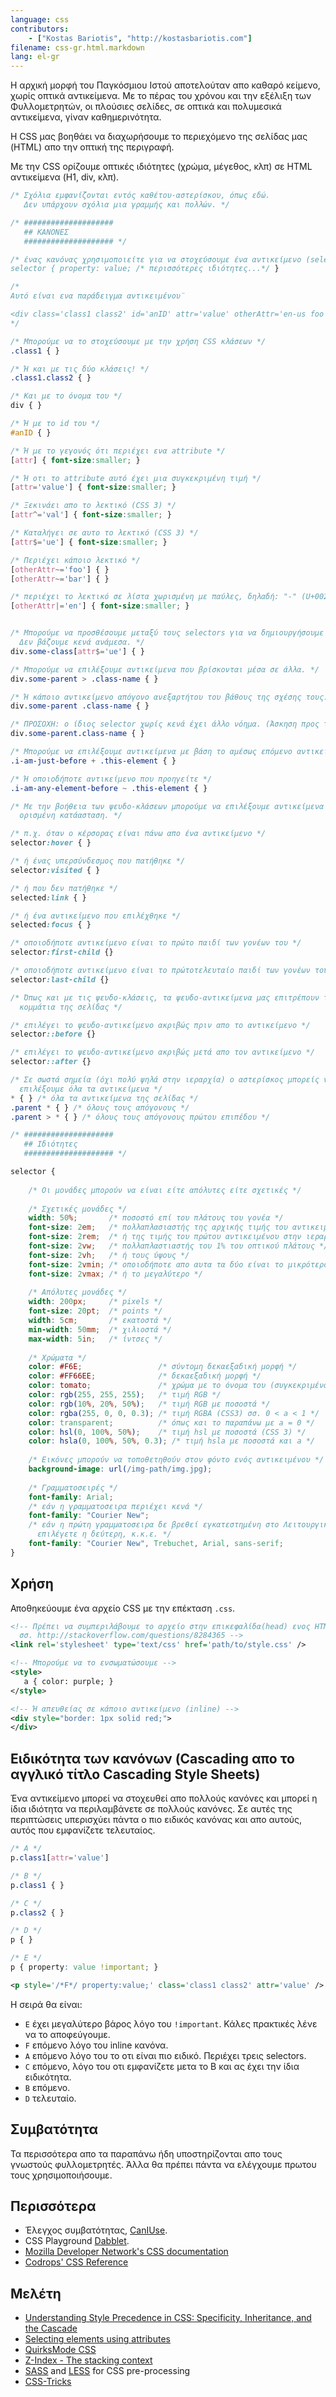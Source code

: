 ```yaml
---
language: css
contributors:
    - ["Kostas Bariotis", "http://kostasbariotis.com"]
filename: css-gr.html.markdown
lang: el-gr
---
```


Η αρχική μορφή του Παγκόσμιου Ιστού αποτελούταν απο καθαρό κείμενο, χωρίς οπτικά αντικείμενα. Με το πέρας 
του χρόνου και την εξέλιξη των Φυλλομετρητών, οι πλούσιες σελίδες, σε οπτικά και πολυμεσικά αντικείμενα, 
γίναν καθημερινότητα.

Η CSS μας βοηθάει να διαχωρήσουμε το περιεχόμενο της σελίδας μας (HTML) απο την οπτική της περιγραφή.

Με την CSS ορίζουμε οπτικές ιδιότητες (χρώμα, μέγεθος, κλπ) σε HTML αντικείμενα (H1, div, κλπ).

```css
/* Σχόλια εμφανίζονται εντός καθέτου-αστερίσκου, όπως εδώ. 
   Δεν υπάρχουν σχόλια μια γραμμής και πολλών. */

/* ####################
   ## ΚΑΝΟΝΕΣ
   #################### */

/* ένας κανόνας χρησιμοποιείτε για να στοχεύσουμε ένα αντικείμενο (selector).
selector { property: value; /* περισσότερες ιδιότητες...*/ }

/*
Αυτό είναι ενα παράδειγμα αντικειμένου¨

<div class='class1 class2' id='anID' attr='value' otherAttr='en-us foo bar' />
*/

/* Μπορούμε να το στοχεύσουμε με την χρήση CSS κλάσεων */
.class1 { }

/* Ή και με τις δύο κλάσεις! */
.class1.class2 { }

/* Και με το όνομα του */
div { }

/* Ή με το id του */
#anID { }

/* Ή με το γεγονός ότι περιέχει ενα attribute */
[attr] { font-size:smaller; }

/* Ή οτι το attribute αυτό έχει μια συγκεκριμένη τιμή */
[attr='value'] { font-size:smaller; }

/* Ξεκινάει απο το λεκτικό (CSS 3) */
[attr^='val'] { font-size:smaller; }

/* Καταλήγει σε αυτο το λεκτικό (CSS 3) */
[attr$='ue'] { font-size:smaller; }

/* Περιέχει κάποιο λεκτικό */
[otherAttr~='foo'] { }
[otherAttr~='bar'] { }

/* περιέχει το λεκτικό σε λίστα χωρισμένη με παύλες, δηλαδή: "-" (U+002D) */
[otherAttr|='en'] { font-size:smaller; }


/* Μπορούμε να προσθέσουμε μεταξύ τους selectors για να δημιουργήσουμε πιο αυστηρούς. 
  Δεν βάζουμε κενά ανάμεσα. */
div.some-class[attr$='ue'] { }

/* Μπορούμε να επιλέξουμε αντικείμενα που βρίσκονται μέσα σε άλλα. */
div.some-parent > .class-name { }

/* Ή κάποιο αντικείμενο απόγονο ανεξαρτήτου του βάθους της σχέσης τους. */
div.some-parent .class-name { }

/* ΠΡΟΣΟΧΗ: ο ίδιος selector χωρίς κενά έχει άλλο νόημα. (Άσκηση προς τον αναγνώστη) */
div.some-parent.class-name { }

/* Μπορούμε να επιλέξουμε αντικείμενα με βάση το αμέσως επόμενο αντικείμενο στο ίδιο επίπεδο. */
.i-am-just-before + .this-element { }

/* Ή οποιοδήποτε αντικείμενο που προηγείτε */
.i-am-any-element-before ~ .this-element { }

/* Με την βοήθεια των ψευδο-κλάσεων μπορούμε να επιλέξουμε αντικείμενα που βρίσκονται σε μια 
  ορισμένη κατάασταση. */

/* π.χ. όταν ο κέρσορας είναι πάνω απο ένα αντικείμενο */
selector:hover { }

/* ή ένας υπερσύνδεσμος που πατήθηκε */
selector:visited { }

/* ή που δεν πατήθηκε */
selected:link { }

/* ή ένα αντικείμενο που επιλέχθηκε */
selected:focus { }

/* οποιοδήποτε αντικείμενο είναι το πρώτο παιδί των γονέων του */
selector:first-child {}

/* οποιοδήποτε αντικείμενο είναι το πρώτοτελευταίο παιδί των γονέων του */
selector:last-child {}

/* Όπως και με τις ψευδο-κλάσεις, τα ψευδο-αντικείμενα μας επιτρέπουν τα τροποοιήσουμε συγκεκριμένα 
  κομμάτια της σελίδας */

/* επιλέγει το ψευδο-αντικείμενο ακριβώς πριν απο το αντικείμενο */
selector::before {}

/* επιλέγει το ψευδο-αντικείμενο ακριβώς μετά απο τον αντικείμενο */
selector::after {}

/* Σε σωστά σημεία (όχι πολύ ψηλά στην ιεραρχία) ο αστερίσκος μπορείς να χρησιμοποιηθεί για να 
  επιλέξουμε όλα τα αντικείμενα */
* { } /* όλα τα αντικείμενα της σελίδας */
.parent * { } /* όλους τους απόγονους */
.parent > * { } /* όλους τους απόγονους πρώτου επιπέδου */

/* ####################
   ## Ιδιότητες
   #################### */

selector {
    
    /* Οι μονάδες μπορούν να είναι είτε απόλυτες είτε σχετικές */
    
    /* Σχετικές μονάδες */
    width: 50%;       /* ποσοστό επί του πλάτους του γονέα */
    font-size: 2em;   /* πολλαπλασιαστής της αρχικής τιμής του αντικειμένου */
    font-size: 2rem;  /* ή της τιμής του πρώτου αντικειμένου στην ιεραρχία */
    font-size: 2vw;   /* πολλαπλαστιαστής του 1% του οπτικού πλάτους */
    font-size: 2vh;   /* ή τους ύψους */
    font-size: 2vmin; /* οποιοδήποτε απο αυτα τα δύο είναι το μικρότερο */
    font-size: 2vmax; /* ή το μεγαλύτερο */
    
    /* Απόλυτες μονάδες */
    width: 200px;     /* pixels */
    font-size: 20pt;  /* points */
    width: 5cm;       /* εκατοστά */
    min-width: 50mm;  /* χιλιοστά */
    max-width: 5in;   /* ίντσες */
    
    /* Χρώματα */
    color: #F6E;                 /* σύντομη δεκαεξαδική μορφή */
    color: #FF66EE;              /* δεκαεξαδική μορφή */
    color: tomato;               /* χρώμα με το όνομα του (συγκεκριμένα χρώματα) */
    color: rgb(255, 255, 255);   /* τιμή RGB */
    color: rgb(10%, 20%, 50%);   /* τιμή RGB με ποσοστά */
    color: rgba(255, 0, 0, 0.3); /* τιμή RGBA (CSS3) σσ. 0 < a < 1 */
    color: transparent;          /* όπως και το παραπάνω με a = 0 */
    color: hsl(0, 100%, 50%);    /* τιμή hsl με ποσοστά (CSS 3) */
    color: hsla(0, 100%, 50%, 0.3); /* τιμή hsla με ποσοστά και a */
    
    /* Εικόνες μπορούν να τοποθετηθούν στον φόντο ενός αντικειμένου */
    background-image: url(/img-path/img.jpg);
    
    /* Γραμματοσειρές */
    font-family: Arial;
    /* εάν η γραμματοσειρα περιέχει κενά */
    font-family: "Courier New";
    /* εάν η πρώτη γραμματοσειρα δε βρεθεί εγκατεστημένη στο Λειτουργικό Σύστυμα, αυτόματα 
      επιλέγετε η δεύτερη, κ.κ.ε. */
    font-family: "Courier New", Trebuchet, Arial, sans-serif;
}
```

## Χρήση

Αποθηκεύουμε ένα αρχείο CSS με την επέκταση `.css`.

```xml
<!-- Πρέπει να συμπεριλάβουμε το αρχείο στην επικεφαλίδα(head) ενος HTML αρχείου.
  σσ. http://stackoverflow.com/questions/8284365 -->
<link rel='stylesheet' type='text/css' href='path/to/style.css' />

<!-- Μπορούμε να το ενσωματώσουμε -->
<style>
   a { color: purple; }
</style>

<!-- Ή απευθείας σε κάποιο αντικείμενο (inline) -->
<div style="border: 1px solid red;">
</div>
```

## Ειδικότητα των κανόνων (Cascading απο το αγγλικό τίτλο Cascading Style Sheets)

Ένα αντικείμενο μπορεί να στοχευθεί απο πολλούς κανόνες και μπορεί η ίδια ιδιότητα να 
περιλαμβάνετε σε πολλούς κανόνες. Σε αυτές της περιπτώσεις υπερισχύει πάντα ο πιο ειδικός 
κανόνας και απο αυτούς, αυτός που εμφανίζετε τελευταίος.

```css
/* A */
p.class1[attr='value']

/* B */
p.class1 { }

/* C */
p.class2 { }

/* D */
p { }

/* E */
p { property: value !important; }
```

```xml
<p style='/*F*/ property:value;' class='class1 class2' attr='value' />
```

Η σειρά θα είναι:

* `E` έχει μεγαλύτερο βάρος λόγο του `!important`. Κάλες πρακτικές λένε να το αποφεύγουμε.
* `F` επόμενο λόγο του inline κανόνα.
* `A` επόμενο λόγο του το οτι είναι πιο ειδικό. Περιέχει τρεις selectors.
* `C` επόμενο, λόγο του οτι εμφανίζετε μετα το Β και ας έχει την ίδια ειδικότητα.
* `B` επόμενο.
* `D` τελευταίο.

## Συμβατότητα

Τα περισσότερα απο τα παραπάνω ήδη υποστηρίζονται απο τους γνωστούς φυλλομετρητές. Άλλα θα πρέπει 
πάντα να ελέγχουμε πρωτου τους χρησιμοποιήσουμε.

## Περισσότερα

* Έλεγχος συμβατότητας, [CanIUse](http://caniuse.com).
* CSS Playground [Dabblet](http://dabblet.com/).
* [Mozilla Developer Network's CSS documentation](https://developer.mozilla.org/en-US/docs/Web/CSS)
* [Codrops' CSS Reference](http://tympanus.net/codrops/css_reference/)

## Μελέτη

* [Understanding Style Precedence in CSS: Specificity, Inheritance, and the Cascade](http://www.vanseodesign.com/css/css-specificity-inheritance-cascaade/)
* [Selecting elements using attributes](https://css-tricks.com/almanac/selectors/a/attribute/)
* [QuirksMode CSS](http://www.quirksmode.org/css/)
* [Z-Index - The stacking context](https://developer.mozilla.org/en-US/docs/Web/Guide/CSS/Understanding_z_index/The_stacking_context)
* [SASS](http://sass-lang.com/) and [LESS](http://lesscss.org/) for CSS pre-processing
* [CSS-Tricks](https://css-tricks.com)
